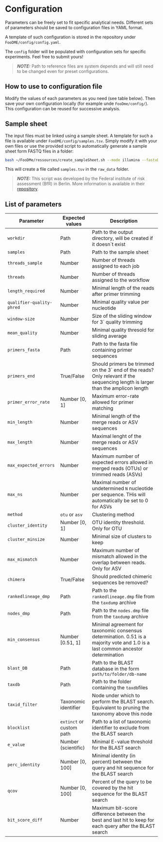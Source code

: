 # Configuration

Parameters can be freely set to fit specific analytical needs.
Different sets of parameters should be saved to configuration files in YAML format.

A template of such configuration is stored in the repository under `FooDME/config/config.yaml`.

The `config` folder will be populated with configuration sets for specific experiments.
Feel free to submit yours!

> **_NOTE:_** Path to reference files are system depends and will still need to be changed
> even for preset configurations.

## How to use to configuration file

Modify the values of each parameters as you need (see table below).
Then save your own configuration locally (for example unde `FooDme/config/`).
This configuration can be reused for successive analysis.

## Sample sheet

The input files must be linked using a sample sheet. A template for such a file 
is available under `FooDME/config/samples.tsv`. Simply modify it with your own files 
or use the provided script to automatically generate a sample sheet form FASTQ files in a folder:

```bash
bash ~/FooDMe/ressources/create_sampleSheet.sh --mode illumina --fastxDir ~/raw_data
```

This will create a file called `samples.tsv` in the `raw_data` folder.

> **_NOTE:_** This script was developed by the Federal institute of risk assessment (BfR) in Berlin.
> More information is available in their [repository](https://gitlab.com/bfr_bioinformatics/AQUAMIS).

## List of parameters

| Parameter | Expected values | Description |
| --- | --- | --- |
| `workdir` | Path | Path to the output directory, will be created if it doesn´t exist |
| `samples` | Path | Path to the sample sheet |
| `threads_sample` | Number | Number of threads assigned to each job |
| `threads` | Number | Number of threads assigned to the workflow |
| `length_required` | Number | Minimal length of the reads after primer trimming |
| `qualifier-quality-phred` | Number | Minimal quality value per nucleotide |
| `window-size` | Number | Size of the sliding window for 3´ quality trimming |
| `mean_quality` | Number | Minimal quality thresold for sliding average |
| `primers_fasta` | Path | Path to the fasta file containing primer sequences |
| `primers_end` | True/False | Should primers be trimmed on the 3´ end of the reads? Only relevant if the sequencing length is larger than the amplicon length |
| `primer_error_rate` | Number [0, 1] | Maximum error-rate allowed for primer matching |
| `min_length` | Number | Minimal length of the merge reads or ASV sequences |
| `max_length` | Number | Maximal lenght of the merge reads or ASV sequences |
| `max_expected_errors` | Number | Maximum number of expected errors allowed in merged reads (OTUs) or trimmed reads (ASVs) |
| `max_ns` | Number | Maximal number of undetermined `N` nucleotide per sequence. THis will automatically be set to 0 for ASVs |
| `method` | `otu` or `asv` | Clustering method |
| `cluster_identity` | Number [0, 1] | OTU identity threshold. Only for OTU |
| `cluster_minsize` | Number | Minimal size of clusters to keep |
| `max_mismatch` | Number | Maximum number of mismatch allowed in the overlap between reads. Only for ASV |
| `chimera` | True/False | Should predicted chimeric sequences be removed? |
| `rankedlineage_dmp` | Path | Path to the `rankedlineage.dmp` file from the `taxdump` archive |
| `nodes_dmp` | Path | Path to the `nodes.dmp` file from the `taxdump` archive |
| `min_consensus`| Number [0.51, 1] | Minimal agreement for taxonomic consensus determination. 0.51 is a majority vote and 1.0 is a last common ancestor determination |
| `blast_DB`| Path | Path to the BLAST database in the form `path/to/folder/db-name` |
| `taxdb` | Path | Path to the folder containing the `taxdb`files |
| `taxid_filter` | Taxonomic identifier | Node under which to perform the BLAST search. Equivalent to pruning the taxonomy above this node |
| `blocklist` | `extinct` or custom path | Path to a list of taxonomic identifier to exclude from the BLAST search |
| `e_value` | Number (scientific) | Minimal E-value threshold for the BLAST search |
| `perc_identity` | Number [0, 100] | Minimal identity (in percent) between the query and hit sequence for the BLAST search |
| `qcov` | Number [0, 100] | Percent of the query to be covered by the hit sequence for the BLAST search |
| `bit_score_diff` | Number | Maximum bit-score difference between the best and last hit to keep for each query after the BLAST search |
